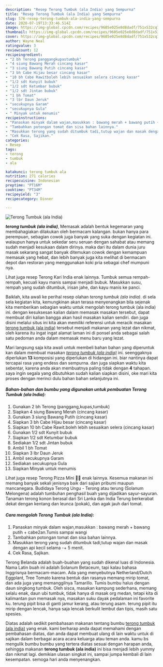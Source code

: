 ```yaml
---
description: "Resep Terong Tumbuk (ala India) yang Sempurna"
title: "Resep Terong Tumbuk (ala India) yang Sempurna"
slug: 576-resep-terong-tumbuk-ala-india-yang-sempurna
date: 2020-07-19T13:33:46.514Z
image: https://img-global.cpcdn.com/recipes/9605e025e8d8dadf/751x532cq70/terong-tumbuk-ala-india-foto-resep-utama.jpg
thumbnail: https://img-global.cpcdn.com/recipes/9605e025e8d8dadf/751x532cq70/terong-tumbuk-ala-india-foto-resep-utama.jpg
cover: https://img-global.cpcdn.com/recipes/9605e025e8d8dadf/751x532cq70/terong-tumbuk-ala-india-foto-resep-utama.jpg
author: Wayne Neal
ratingvalue: 3
reviewcount: 12
recipeingredient:
- "2 bh Terong panggangkupastumbuk"
- "4 siung Bawang Merah cincang kasar"
- "3 siung Bawang Putih cincang kasar"
- "3 bh Cabe Hijau besar cincang kasar"
- "10 bh Cabe Rawitboleh lebih sesuaikan selera cincang kasar"
- "1/2 sdt Kunyit bubuk"
- "1/2 sdt Ketumbar bubuk"
- "1/2 sdt Jintan bubuk"
- "1 bh Tomat"
- "3 lbr Daun Jeruk"
- "secukupnya Garam"
- "secukupnya Gula"
- " Minyak untuk menumis"
recipeinstructions:
- "Panaskan minyak dalam wajan,masukkan : bawang merah + bawang putih + cabe2an.Tumis sampai wangi"
- "Tambahkan potongan tomat dan sisa bahan lainnya."
- "Masukkan terong yang sudah ditumbuk tadi,tutup wajan dan masak dengan api kecil selama -+ 5 menit."
- "Cek Rasa, Sajikan."
categories:
- Resep
tags:
- terong
- tumbuk
- ala

katakunci: terong tumbuk ala 
nutrition: 271 calories
recipecuisine: Indonesian
preptime: "PT16M"
cooktime: "PT34M"
recipeyield: "3"
recipecategory: Dinner

---
```



![Terong Tumbuk (ala India)](https://img-global.cpcdn.com/recipes/9605e025e8d8dadf/751x532cq70/terong-tumbuk-ala-india-foto-resep-utama.jpg)

<b><i>terong tumbuk (ala india)</i></b>, Memasak adalah bentuk kegemaran yang membahagiakan dilakukan oleh bermacam kalangan. bukan hanya para perempuan, sebagian cowok juga banyak yang suka dengan kegiatan ini. walaupun hanya untuk sekedar seru seruan dengan sahabat atau memang sudah menjadi kesukaan dalam dirinya. maka dari itu dalam dunia juru masak sekarang sangat banyak ditemukan cowok dengan kemampuan memasak yang hebat, dan lebih banyak juga kita melihat di bermacam depot dan restoran yang menggunakan koki pria sebagai chef mumpuni nya.

Lihat juga resep Terong Kari India enak lainnya. Tumbuk semua rempah-rempah, kecuali kayu manis sampai menjadi bubuk. Masukkan susu, rempah yang sudah ditumbuk, irisan jahe, dan kayu manis ke panci.

Baiklah, kita awali ke perihal resep olahan <i>terong tumbuk (ala india)</i>. di sela sela kegiatan kita, kemungkinan akan terasa menyenangkan bila sejenak kita memberikan sebagian waktu untuk mengolah terong tumbuk (ala india) ini. dengan kesuksesan kalian dalam memasak masakan tersebut, dapat membuat diri kalian bangga akan hasil masakan kalian sendiri. dan juga disini melalui situs ini kita akan memiliki referensi untuk meracik masakan <u>terong tumbuk (ala india)</u> tersebut menjadi makanan yang lezat dan nikmat, oleh karena itu ingat ingat alamat laman ini di ponsel anda sebagai salah satu pedoman anda dalam memasak menu baru yang lezat.


Mari langsung saja kita awali untuk membeli bahan bahan yang diperuntuk kan dalam membuat masakan <u><i>terong tumbuk (ala india)</i></u> ini. seenggaknya diperlukan <b>13</b> komposisi yang diperlukan di hidangan ini. biar nantinya dapat tercapai rasa yang endess dan sempurna. dan juga siapkan waktu kita sebentar, karena anda akan membuatnya paling tidak dengan <b>4</b> tahapan. saya ingin segala yang dibutuhkan sudah kalian siapkan disini, oke mari kita proses dengan merinci dulu bahan bahan selanjutnya ini.

<!--inarticleads1-->

##### Bahan-bahan dan bumbu yang digunakan untuk pembuatan Terong Tumbuk (ala India):

1. Gunakan 2 bh Terong (panggang,kupas,tumbuk)
1. Siapkan 4 siung Bawang Merah (cincang kasar)
1. Gunakan 3 siung Bawang Putih (cincang kasar)
1. Siapkan 3 bh Cabe Hijau besar (cincang kasar)
1. Siapkan 10 bh Cabe Rawit.boleh lebih sesuaikan selera (cincang kasar)
1. Gunakan 1/2 sdt Kunyit bubuk
1. Siapkan 1/2 sdt Ketumbar bubuk
1. Sediakan 1/2 sdt Jintan bubuk
1. Ambil 1 bh Tomat
1. Siapkan 3 lbr Daun Jeruk
1. Ambil secukupnya Garam
1. Sediakan secukupnya Gula
1. Siapkan  Minyak untuk menumis


Lihat juga resep Terong Pizza Mini 🍆🍕 enak lainnya. Kesemua makanan ini memang banyak sekali jenisnya baik dari sajian pribumi maupun mancanegara. Budidaya Terong Ungu - Terong atau terung (Solanum Melongena) adalah tumbuhan penghasil buah yang dijadikan sayur-sayuran. Tanaman terong konon berasal dari Sri Lanka dan India Terung berkerabat dekat dengan kentang dan leunca (pokak), dan agak jauh dari tomat. 

<!--inarticleads2-->

##### Cara mengolah Terong Tumbuk (ala India):

1. Panaskan minyak dalam wajan,masukkan : bawang merah + bawang putih + cabe2an.Tumis sampai wangi
1. Tambahkan potongan tomat dan sisa bahan lainnya.
1. Masukkan terong yang sudah ditumbuk tadi,tutup wajan dan masak dengan api kecil selama -+ 5 menit.
1. Cek Rasa, Sajikan.


Terong Belanda adalah buah-buahan yang sudah dikenal luas di Indonesia. Nama Latin buah ini adalah Solanum Betaceum, tapi kalau bahasa Inggrisnya bermacam-macam. Ada yang menyebutnya Netherland/Dutch Eggplant, Tree Tomato karena bentuk dan rasanya memang mirip tomat, dan ada juga yang memanggilnya Tamarillo. Tumis bumbu halus dengan daun singkong tumbuk. Oleh sisca, masakan kampung sederhana, memang selalu enak, daun ubi tumbuk, tidak hanya di masak org medan, tetapi kita di kalimantan pun memasak nya, masakan suku dayak pedalaman ini favorite ku. terung pipit bisa di ganti jamur kerang, atau terung asam. terung pipit itu mirip dengan lencak, hanya saja lencak berkulit lembut dan tipis, masih satu spesies. 

Diatas adalah sedikit pembahasan makanan tentang bumbu <u>terong tumbuk (ala india)</u> yang enak. kami berharap anda dapat memahami dengan pembahasan diatas, dan anda dapat membuat ulang di lain waktu untuk di sajikan dalam berbagai acara acara keluarga atau teman anda. kamu bs mengulik bumbu bumbu yang tertera diatas sesuai dengan harapan anda, sehingga makanan <b>terong tumbuk (ala india)</b> ini bisa menjadi lebih yummy dan nikmat lagi. demikian ulasan singkat ini, sampai jumpa kembali di lain kesempatan. semoga hari anda menyenangkan.
